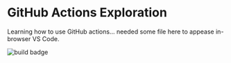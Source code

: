 # GitHub Actions Exploration

Learning how to use GitHub actions... needed some file here to appease in-browser VS Code.

![build badge](https://github.com/bmcandr/gh-actions-expl/actions/workflows/test.yml/badge.svg)